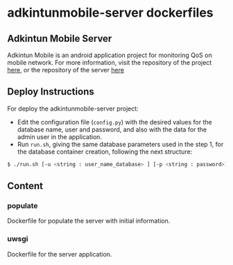 # adkintunmobile-server dockerfiles

## Adkintun Mobile Server
Adkintun Mobile is an android application project for monitoring QoS on mobile network. For more information, visit the repository of the project [here](https://www.github.com/niclabs/adkintunmobile), or the repository of the server [here](https://www.github.com/niclabs/adkintunmobile-server)

## Deploy Instructions

For deploy the adkintunmobile-server project:

* Edit the configuration file (`config.py`) with the desired values for the database name, user and password, and also with the data for the admin user in the application.
* Run `run.sh`, giving the same database parameters used in the step 1, for the database container creation, following the next structure:


```bash
$ ./run.sh [-u <string : user_name_database> ] [-p <string : password>] [-d <string : database_name>]
```


## Content

### populate
Dockerfile for populate the server with initial information.

### uwsgi
Dockerfile for the server application.
